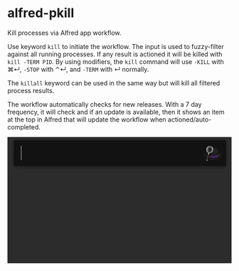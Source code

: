 # alfred-pkill
Kill processes via Alfred app workflow.

Use keyword `kill` to initiate the workflow. The input is used to fuzzy-filter against all running processes. If any result is actioned it will be killed with `kill -TERM PID`. By using modifiers, the `kill` command will use `-KILL` with ⌘↵, `-STOP` with ⌃↵, and `-TERM` with ↵ normally.

The `killall` keyword can be used in the same way but will kill all filtered process results.

The workflow automatically checks for new releases. With a 7 day frequency, it will check and if an update is available, then it shows an item at the top in Alfred that will update the workflow when actioned/auto-completed.

![alfred-pkill example](https://github.com/netromdk/alfred-pkill/blob/master/example.gif)
